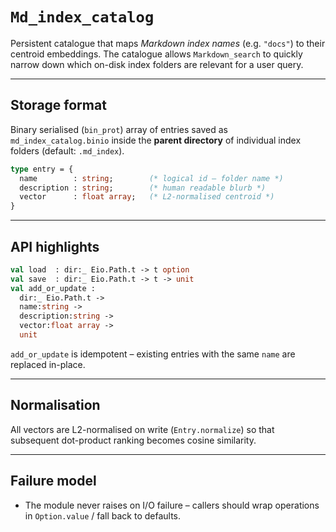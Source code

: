 # `Md_index_catalog`

Persistent catalogue that maps *Markdown index names* (e.g. `"docs"`) to
their centroid embeddings.  The catalogue allows `Markdown_search` to quickly
narrow down which on-disk index folders are relevant for a user query.

---

## Storage format

Binary serialised (`bin_prot`) array of entries saved as
`md_index_catalog.binio` inside the **parent directory** of individual index
folders (default: `.md_index`).

```ocaml
type entry = {
  name        : string;        (* logical id – folder name *)
  description : string;        (* human readable blurb *)
  vector      : float array;   (* L2-normalised centroid *)
}
```

---

## API highlights

```ocaml
val load  : dir:_ Eio.Path.t -> t option
val save  : dir:_ Eio.Path.t -> t -> unit
val add_or_update :
  dir:_ Eio.Path.t ->
  name:string ->
  description:string ->
  vector:float array ->
  unit
```

`add_or_update` is idempotent – existing entries with the same `name` are
replaced in-place.

---

## Normalisation

All vectors are L2-normalised on write (`Entry.normalize`) so that subsequent
dot-product ranking becomes cosine similarity.

---

## Failure model

* The module never raises on I/O failure – callers should wrap operations in
  `Option.value` / fall back to defaults.

